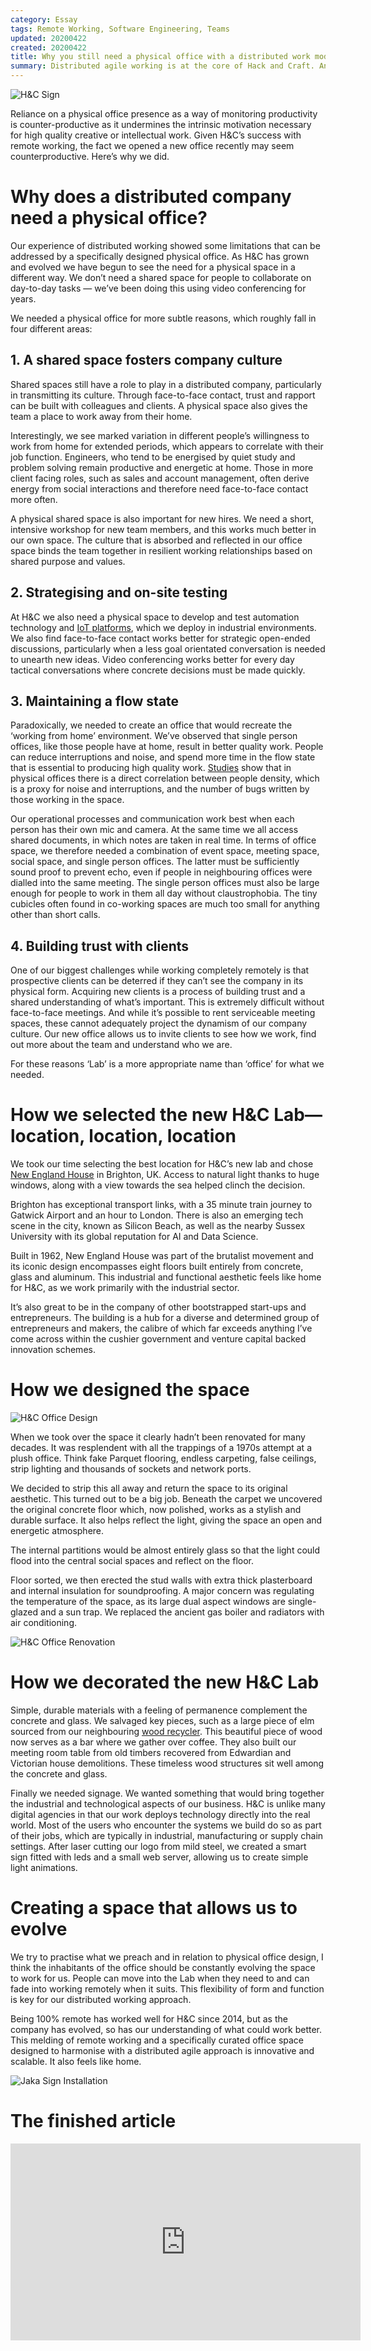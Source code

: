 ```yaml
---
category: Essay
tags: Remote Working, Software Engineering, Teams
updated: 20200422
created: 20200422
title: Why you still need a physical office with a distributed work model
summary: Distributed agile working is at the core of Hack and Craft. And now coronavirus has forced most companies into remote working, its benefits are becoming clear even to the most traditional businesses.
---
```


![H&C Sign](/HandCRed.png)

Reliance on a physical office presence as a way of monitoring productivity is counter-productive as it undermines the intrinsic motivation necessary for high quality creative or intellectual work. Given H&C’s success with remote working, the fact we opened a new office recently may seem counterproductive. Here’s why we did.

# Why does a distributed company need a physical office?
Our experience of distributed working showed some limitations that can be addressed by a specifically designed physical office. As H&C has grown and evolved we have begun to see the need for a physical space in a different way. We don’t need a shared space for people to collaborate on day-to-day tasks — we’ve been doing this using video conferencing for years.

We needed a physical office for more subtle reasons, which roughly fall in four different areas:
## 1. A shared space fosters company culture
Shared spaces still have a role to play in a distributed company, particularly in transmitting its culture. Through face-to-face contact, trust and rapport can be built with colleagues and clients. A physical space also gives the team a place to work away from their home.

Interestingly, we see marked variation in different people’s willingness to work from home for extended periods, which appears to correlate with their job function. Engineers, who tend to be energised by quiet study and problem solving remain productive and energetic at home. Those in more client facing roles, such as sales and account management, often derive energy from social interactions and therefore need face-to-face contact more often.

A physical shared space is also important for new hires. We need a short, intensive workshop for new team members, and this works much better in our own space. The culture that is absorbed and reflected in our office space binds the team together in resilient working relationships based on shared purpose and values.

## 2. Strategising and on-site testing
At H&C we also need a physical space to develop and test automation technology and [IoT platforms](https://hackandcraft.com/clients/rs-components-connectpoint/), which we deploy in industrial environments. We also find face-to-face contact works better for strategic open-ended discussions, particularly when a less goal orientated conversation is needed to unearth new ideas. Video conferencing works better for every day tactical conversations where concrete decisions must be made quickly.
## 3. Maintaining a flow state
Paradoxically, we needed to create an office that would recreate the ‘working from home’ environment. We’ve observed that single person offices, like those people have at home, result in better quality work. People can reduce interruptions and noise, and spend more time in the flow state that is essential to producing high quality work. [Studies](https://books.google.co.uk/books?id=TVQUAAAAQBAJ&pg=PA43&lpg=PA43&dq=coding+wars+productivity+factors&source=bl&ots=O_P7dEme1Y&sig=ACfU3U0WW-iMkm1OMe67mG7l6hdbc5S1wg&hl=en&sa=X&ved=2ahUKEwiBy_L-7vvoAhV6SxUIHXU6BdQQ6AEwAXoECCcQAQ#v=onepage&q=coding%20wars%20productivity%20factors&f=false) show that in physical offices there is a direct correlation between people density, which is a proxy for noise and interruptions, and the number of bugs written by those working in the space.

Our operational processes and communication work best when each person has their own mic and camera. At the same time we all access shared documents, in which notes are taken in real time. In terms of office space, we therefore needed a combination of event space, meeting space, social space, and single person offices. The latter must be sufficiently sound proof to prevent echo, even if people in neighbouring offices were dialled into the same meeting. The single person offices must also be large enough for people to work in them all day without claustrophobia. The tiny cubicles often found in co-working spaces are much too small for anything other than short calls.

## 4. Building trust with clients
One of our biggest challenges while working completely remotely is that prospective clients can be deterred if they can’t see the company in its physical form. Acquiring new clients is a process of building trust and a shared understanding of what’s important. This is extremely difficult without face-to-face meetings. And while it’s possible to rent serviceable meeting spaces, these cannot adequately project the dynamism of our company culture. Our new office allows us to invite clients to see how we work, find out more about the team and understand who we are.

For these reasons ‘Lab’ is a more appropriate name than ‘office’ for what we needed.

# How we selected the new H&C Lab— location, location, location
We took our time selecting the best location for H&C’s new lab and chose [New England House](http://www.newenglandhouse.org.uk/) in Brighton, UK. Access to natural light thanks to huge windows, along with a view towards the sea helped clinch the decision.

Brighton has exceptional transport links, with a 35 minute train journey to Gatwick Airport and an hour to London. There is also an emerging tech scene in the city, known as Silicon Beach, as well as the nearby Sussex University with its global reputation for AI and Data Science.

Built in 1962, New England House was part of the brutalist movement and its iconic design encompasses eight floors built entirely from concrete, glass and aluminum. This industrial and functional aesthetic feels like home for H&C, as we work primarily with the industrial sector.

It’s also great to be in the company of other bootstrapped start-ups and entrepreneurs. The building is a hub for a diverse and determined group of entrepreneurs and makers, the calibre of which far exceeds anything I’ve come across within the cushier government and venture capital backed innovation schemes.

# How we designed the space

![H&C Office Design](/OfficeDesign.png)

When we took over the space it clearly hadn’t been renovated for many decades. It was resplendent with all the trappings of a 1970s attempt at a plush office. Think fake Parquet flooring, endless carpeting, false ceilings, strip lighting and thousands of sockets and network ports.

We decided to strip this all away and return the space to its original aesthetic. This turned out to be a big job. Beneath the carpet we uncovered the original concrete floor which, now polished, works as a stylish and durable surface. It also helps reflect the light, giving the space an open and energetic atmosphere.

The internal partitions would be almost entirely glass so that the light could flood into the central social spaces and reflect on the floor.

Floor sorted, we then erected the stud walls with extra thick plasterboard and internal insulation for soundproofing. A major concern was regulating the temperature of the space, as its large dual aspect windows are single-glazed and a sun trap. We replaced the ancient gas boiler and radiators with air conditioning.

![H&C Office Renovation](/OfficeRenovation.png)

# How we decorated the new H&C Lab
Simple, durable materials with a feeling of permanence complement the concrete and glass. We salvaged key pieces, such as a large piece of elm sourced from our neighbouring [wood recycler](https://www.woodrecycling.org.uk/). This beautiful piece of wood now serves as a bar where we gather over coffee. They also built our meeting room table from old timbers recovered from Edwardian and Victorian house demolitions. These timeless wood structures sit well among the concrete and glass.

Finally we needed signage. We wanted something that would bring together the industrial and technological aspects of our business. H&C is unlike many digital agencies in that our work deploys technology directly into the real world. Most of the users who encounter the systems we build do so as part of their jobs, which are typically in industrial, manufacturing or supply chain settings. After laser cutting our logo from mild steel, we created a smart sign fitted with leds and a small web server, allowing us to create simple light animations.

# Creating a space that allows us to evolve
We try to practise what we preach and in relation to physical office design, I think the inhabitants of the office should be constantly evolving the space to work for us. People can move into the Lab when they need to and can fade into working remotely when it suits. This flexibility of form and function is key for our distributed working approach.

Being 100% remote has worked well for H&C since 2014, but as the company has evolved, so has our understanding of what could work better. This melding of remote working and a specifically curated office space designed to harmonise with a distributed agile approach is innovative and scalable. It also feels like home.

![Jaka Sign Installation](/JakaSign.jpg)

# The finished article

<iframe width="560" height="315" src="https://www.youtube.com/embed/XyeN0LPRe84?si=nbx9I6KylJOxOchU" title="YouTube video player" frameborder="0" allow="accelerometer; autoplay; clipboard-write; encrypted-media; gyroscope; picture-in-picture; web-share" referrerpolicy="strict-origin-when-cross-origin" allowfullscreen></iframe>